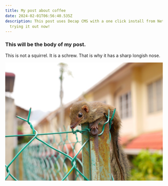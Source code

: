 ```yaml
---
title: My post about coffee
date: 2024-02-01T06:56:40.535Z
description: This post uses Decap CMS with a one click install from Netlify. I'm
  trying it out now!
---
```

### This will be the body of my post.

This is not a squirrel. It is a schrew. That is why it has a sharp longish nose.

![Baby schrew on a fence](frozensquirrel2.jpg "schrew")